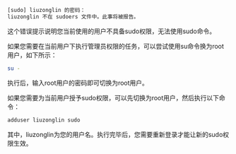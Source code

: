 ```sh
[sudo] liuzonglin 的密码：
liuzonglin 不在 sudoers 文件中。此事将被报告。
```

这个错误提示说明您当前使用的用户不具备sudo权限，无法使用sudo命令。

如果您需要在当前用户下执行管理员权限的任务，可以尝试使用su命令换为root用户，如下所示：

```sh
su -
```

执行后，输入root用户的密码即可切换为root用户。

如果您需要为当前用户授予sudo权限，可以先切换为root用户，然后执行以下命令：

```sh
adduser liuzonglin sudo
```

其中，liuzonglin为您的用户名。执行完毕后，您需要重新登录才能让新的sudo权限生效。